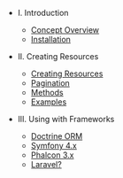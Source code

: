 - I. Introduction
    - [Concept Overview](README.md)
    - [Installation](installation.md)

- II. Creating Resources
    - [Creating Resources](creating-resources.md)
    - [Pagination](pagination.md)
    - [Methods](methods.md)
    - [Examples](examples.md)

- III. Using with Frameworks
    - [Doctrine ORM](doctrine.md)
    - [Symfony 4.x](symfony-4.md)
    - [Phalcon 3.x](phalcon-3.md)
    - [Laravel?](laravel.md)

